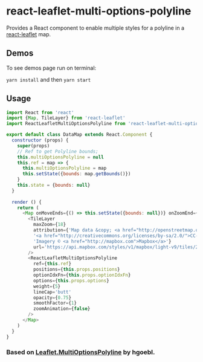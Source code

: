 # react-leaflet-multi-options-polyline

Provides a React component to enable multiple styles for a polyline in a [react-leaflet](https://react-leaflet.js.org) map.

## Demos
To see demos page run on terminal:

`yarn install` and then `yarn start`

## Usage
```javascript
import React from 'react'
import {Map, TileLayer} from 'react-leaflet'
import ReactLeafletMultiOptionsPolyline from 'react-leaflet-multi-options-polyline'

export default class DataMap extends React.Component {
  constructor (props) {
    super(props)
    // Ref to get Polyline bounds;
    this.multiOptionsPolyline = null
    this.ref = map => {
      this.multiOptionsPolyline = map
      this.setState({bounds: map.getBounds()})
    }
    this.state = {bounds: null}
  }
  
  render () {
    return (
      <Map onMoveEnds={() => this.setState({bounds: null})} onZoomEnd={() => this.setState({bounds: null})} zoom={5} center={[38.729412, -9.139263]} maxZoom={18} bounds={this.state.bounds} id='mapTrips' style={{height: '40%'}} >
        <TileLayer
          maxZoom={18}
          attribution={'Map data &copy; <a href="http://openstreetmap.org">OpenStreetMap</a> contributors, ' +
          '<a href="http://creativecommons.org/licenses/by-sa/2.0/">CC-BY-SA</a>, ' +
          'Imagery © <a href="http://mapbox.com">Mapbox</a>'}
          url='https://api.mapbox.com/styles/v1/mapbox/light-v9/tiles/256/{z}/{x}/{y}?access_token=pk.eyJ1IjoiYW5hcGFsdmVzIiwiYSI6ImNpcHIxcDRzajAwNzJpZW5idHNucnZjY2gifQ.vMgJ5qWfBiKa_R-hmuuO0w'
        />
        <ReactLeafletMultiOptionsPolyline
          ref={this.ref}
          positions={this.props.positions}
          optionIdxFn={this.props.optionIdxFn}
          options={this.props.options}
          weight={5}
          lineCap='butt'
          opacity={0.75}
          smoothFactor={1}
          zoomAnimation={false}
        />
      </Map>
    )
  }
}
```

### Based on [Leaflet.MultiOptionsPolyline](https://github.com/hgoebl/Leaflet.MultiOptionsPolyline) by hgoebl.
